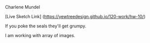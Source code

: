 Charlene Mundel

[Live Sketch Link] (https://yewtreedesign.github.io/120-work/hw-10/)

If you poke the seals they'll get grumpy.

I am working with array of images.
